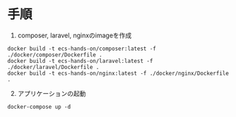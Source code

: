 # 手順

1. composer, laravel, nginxのimageを作成
```
docker build -t ecs-hands-on/composer:latest -f ./docker/composer/Dockerfile .
docker build -t ecs-hands-on/laravel:latest -f ./docker/laravel/Dockerfile .
docker build -t ecs-hands-on/nginx:latest -f ./docker/nginx/Dockerfile .
```

2. アプリケーションの起動
```
docker-compose up -d
```
